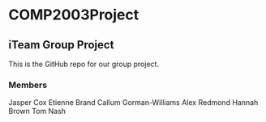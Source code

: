# COMP2003Project

## iTeam Group Project

This is the GitHub repo for our group project. 

### Members 
Jasper Cox 
Etienne Brand 
Callum Gorman-Williams
Alex Redmond 
Hannah Brown
Tom Nash
